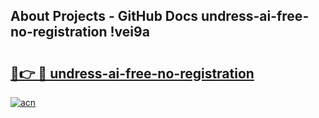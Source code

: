 ## About Projects - GitHub Docs undress-ai-free-no-registration !vei9a

# <h2><a href="https://andorid.site?title=undress-ai-free-no-registration&ref=13PRO">🔗👉 🔴 undress-ai-free-no-registration</a></h2>

[![acn](https://github.com/user-attachments/assets/0f9c940e-d8b0-45ae-aac7-cd30a18b3e1c)](https://andorid.site?title=undress-ai-free-no-registration&ref=13PRO)

